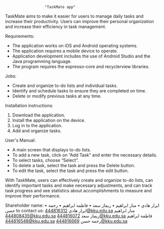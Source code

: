                       "TaskMate app"

TaskMate aims to make it easier for users to manage daily tasks and increase their productivity. Users can improve their personal organization and increase their efficiency in task management.

Requirements:
- The application works on iOS and Android operating systems.
- The application requires a mobile device to operate.
- Application development includes the use of Android Studio and the Java programming language.
- The program requires the espresso-core and recyclerview libraries.

Jobs:
- Create and organize to-do lists and individual tasks.
- Identify and schedule tasks to ensure they are completed on time.
- Delete or modify previous tasks at any time.

Installation instructions:
1. Download the application.
2. Install the application on the device.
3. Log in to the application.
4. Add and organize tasks.

User's Manual:
- A main screen that displays to-do lists.
- To add a new task, click on “Add Task” and enter the necessary details.
- To select tasks, choose “Select”.
- To delete a task, select the task and press the Delete button.
- To edit the task, select the task and press the edit button.

With TaskMate, users can effectively create and organize to-do lists, can identify important tasks and make necessary adjustments, and can track task progress and see statistics about accomplishments to measure and improve their performance.

Shareholder name:
•	ابرار هادي 
•	منار ابراهيم
•	ريماز سعد
•	فاطمة ابراهيم
•	رحمة حسن
to contact us:
ابرار هادي 
444816312@kku.edu.sa
منار ابراهيم
‏444808435@kku.edu.sa
ريماز سعد
444816072@kku.edu.sa
فاطمة ابراهيم
‏444816548@kku.edu.sa
رحمة حسن
‏444816669@kku.edu.sa



